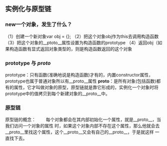 ## 实例化与原型链

### new一个对象，发生了什么？
（1）创建一个新对象var obj = {};
（2）把这个对象obj作为this去调用构造函数
（3）把这个对象的__ptoto__属性设置为构造函数的prototype
（4）返回obj（如果构造函数有显式返回对象类型的，则是构造函数返回的这个对象


### prototype 与 _proto_
prototype：只有函数(准确地说是构造函数)才有的，内置constructor属性，prototype也属于普通对象所以有__proto__属性
__proto__：是所有对象(包括函数)都有的属性，它才叫做对象的原型，原型链就是靠它形成的，实例化一个对象时将prototype中的值拷贝到每个新建对象的__proto__中。

### 原型链
原型链的概念：
　　每个对象都会在其内部初始化一个属性，就是__proto__，当我们访问一个对象的属性 时，如果这个对象内部不存在这个属性，那么他就会去__proto__里找这个属性，这个__proto__又会有自己的__proto__，于是就这样 一直找下去。
